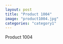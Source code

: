 ```yaml
---
layout: post
title: "Product 1004"
image: "product1004.jpg"
categories: "category1"
---
```

Product 1004
